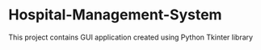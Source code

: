 # Hospital-Management-System
This project contains GUI application created using Python Tkinter library
